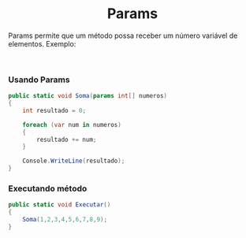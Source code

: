 <h1 align="center">Params</h1>

<p>
    Params permite que um método possa receber um número variável de
    elementos. Exemplo:
</p>

<br>

<h3>Usando Params</h3>

```csharp
public static void Soma(params int[] numeros)
{
    int resultado = 0;

    foreach (var num in numeros)
    {
        resultado += num;    
    }

    Console.WriteLine(resultado);
}
```

<h3>Executando método</h3>

```csharp
public static void Executar()
{
    Soma(1,2,3,4,5,6,7,8,9);
}
```